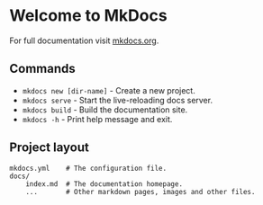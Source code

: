 # Welcome to MkDocs
For full documentation visit [mkdocs.org](https://www.mkdocs.org).
## Commands
* `mkdocs new [dir-name]` - Create a new project.
* `mkdocs serve` - Start the live-reloading docs server.
* `mkdocs build` - Build the documentation site.
* `mkdocs -h` - Print help message and exit.
## Project layout
    mkdocs.yml    # The configuration file.
    docs/
        index.md  # The documentation homepage.
        ...       # Other markdown pages, images and other files.

